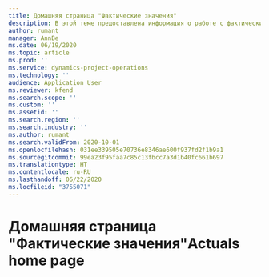 ```yaml
---
title: Домашняя страница "Фактические значения"
description: В этой теме предоставлена информация о работе с фактическими данными в Project Operations.
author: rumant
manager: AnnBe
ms.date: 06/19/2020
ms.topic: article
ms.prod: ''
ms.service: dynamics-project-operations
ms.technology: ''
audience: Application User
ms.reviewer: kfend
ms.search.scope: ''
ms.custom: ''
ms.assetid: ''
ms.search.region: ''
ms.search.industry: ''
ms.author: rumant
ms.search.validFrom: 2020-10-01
ms.openlocfilehash: 031ee339505e70736e8346ae600f937fd2f1b9a1
ms.sourcegitcommit: 99ea23f95faa7c85c13fbcc7a3d1b40fc661b697
ms.translationtype: HT
ms.contentlocale: ru-RU
ms.lasthandoff: 06/22/2020
ms.locfileid: "3755071"
---
```

# <a name="actuals-home-page"></a><span data-ttu-id="a0db0-103">Домашняя страница "Фактические значения"</span><span class="sxs-lookup"><span data-stu-id="a0db0-103">Actuals home page</span></span>

